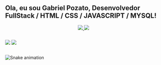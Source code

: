 ## Ola, eu sou Gabriel Pozato, Desenvolvedor FullStack / HTML / CSS / JAVASCRIPT / MYSQL!
 
 <div align="center">
  <a href="https://github.com/GPozato">
 <img altura="130em" src="https://github-readme-stats.vercel.app/api?username=GPozato&show_icons=true&theme=dracula&include_all_commits=true&count_private=true"/>
 <img altura="130em" src="https://github-readme-stats.vercel.app/api/top-langs/?username=GPozato&layout=compact&langs_count=7&theme=dracula"/>
</div>
  
  ##
  
<div>

  <a href="https://www.linkedin.com/in/gpozato/" target="_blank"><img src="https://img.shields.io/badge/-LinkedIn-%230077B5?style=for-the-badge&logo=linkedin&logoColor=white"   target="_blank"></a>
  <a href="https://www.facebook.com/gpozato/" target="_blank"><img src="https://img.shields.io/badge/Facebook-1877F2?style=for-the-badge&logo=facebook&logoColor=white" target="_blank"></a>
 
 ##
 
  ![Snake animation](https://github.com/GPozato/GPozato/blob/output/github-contribution-grid-snake.svg)
</div>
